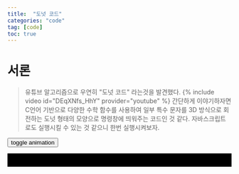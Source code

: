 ```yaml
---
title:  "도넛 코드"
categories: "code"
tag: [code]
toc: true
---
```


# 서론
> 유튜브 알고리즘으로 우연히 "도넛 코드" 라는것을 발견했다.
{% include video id="DEqXNfs_HhY" provider="youtube" %}
> 간단하게 이야기하자면 C언어 기반으로 다양한 수학 함수를 사용하여 일부 특수 문자를 3D 방식으로 회전하는 도넛 형태의 모양으로 명령창에 띄워주는 코드인 것 같다.
> 자바스크립트로도 실행시킬 수 있는 것 같으니 한번 실행시켜보자.

<!DOCTYPE html>
<html>
<head>
  <title>Donut Animation</title>
</head>
<body>
  <button onclick="anim1();">toggle animation</button>
  <pre id="d" style="background-color:#000; color:#ccc; font-size: 10pt;">                                                                                                                
  </pre>

  <script>
    (function() {
      var _onload = function() {
        var pretag = document.getElementById('d');
        var canvastag = document.getElementById('canvasdonut');
      
        var tmr1 = undefined, tmr2 = undefined;
        var A=1, B=1;
      
        // This is copied, pasted, reformatted, and ported directly from my original
        // donut.c code
        var asciiframe=function() {
          var b=[];
          var z=[];
          A += 0.07;
          B += 0.03;
          var cA=Math.cos(A), sA=Math.sin(A),
              cB=Math.cos(B), sB=Math.sin(B);
          for(var k=0;k<1760;k++) {
            b[k]=k%80 == 79 ? "\n" : " ";
            z[k]=0;
          }
          for(var j=0;j<6.28;j+=0.07) { // j <=> theta
            var ct=Math.cos(j),st=Math.sin(j);
            for(i=0;i<6.28;i+=0.02) {   // i <=> phi
              var sp=Math.sin(i),cp=Math.cos(i),
                  h=ct+2, // R1 + R2*cos(theta)
                  D=1/(sp*h*sA+st*cA+5), // this is 1/z
                  t=sp*h*cA-st*sA; // this is a clever factoring of some of the terms in x' and y'
      
              var x=0|(40+30*D*(cp*h*cB-t*sB)),
                  y=0|(12+15*D*(cp*h*sB+t*cB)),
                  o=x+80*y,
                  N=0|(8*((st*sA-sp*ct*cA)*cB-sp*ct*sA-st*cA-cp*ct*sB));
              if(y<22 && y>=0 && x>=0 && x<79 && D>z[o])
              {
                z[o]=D;
                b[o]=".,-~:;=!*#$@"[N>0?N:0];
              }
            }
          }
          pretag.innerHTML = b.join("");
        };
      
        window.anim1 = function() {
          if(tmr1 === undefined) {
            tmr1 = setInterval(asciiframe, 50);
          } else {
            clearInterval(tmr1);
            tmr1 = undefined;
          }
        };
      
        // This is a reimplementation according to my math derivation on the page
        var R1 = 1;
        var R2 = 2;
        var K1 = 150;
        var K2 = 5;
        var canvasframe=function() {
          var ctx = canvastag.getContext('2d');
          ctx.fillStyle='#000';
          ctx.fillRect(0, 0, ctx.canvas.width, ctx.canvas.height);
      
          if(tmr1 === undefined) { // only update A and B if the first animation isn't doing it already
            A += 0.07;
            B += 0.03;
          }
          // precompute cosines and sines of A, B, theta, phi, same as before
          var cA=Math.cos(A), sA=Math.sin(A),
              cB=Math.cos(B), sB=Math.sin(B);
          for(var j=0;j<6.28;j+=0.3) { // j <=> theta
            var ct=Math.cos(j),st=Math.sin(j); // cosine theta, sine theta
            for(i=0;i<6.28;i+=0.1) {   // i <=> phi
              var sp=Math.sin(i),cp=Math.cos(i); // cosine phi, sine phi
              var ox = R2 + R1*ct, // object x, y = (R2,0,0) + (R1 cos theta, R1 sin theta, 0)
                  oy = R1*st;
      
              var x = ox*(cB*cp + sA*sB*sp) - oy*cA*sB; // final 3D x coordinate
              var y = ox*(sB*cp - sA*cB*sp) + oy*cA*cB; // final 3D y
              var ooz = 1/(K2 + cA*ox*sp + sA*oy); // one over z
              var xp=(150+K1*ooz*x); // x' = screen space coordinate, translated and scaled to fit our 320x240 canvas element
              var yp=(120-K1*ooz*y); // y' (it's negative here because in our output, positive y goes down but in our 3D space, positive y goes up)
              // luminance, scaled back to 0 to 1
              var L=0.7*(cp*ct*sB - cA*ct*sp - sA*st + cB*(cA*st - ct*sA*sp));
              if(L > 0) {
                ctx.fillStyle = 'rgba(255,255,255,'+L+')';
                ctx.fillRect(xp, yp, 1.5, 1.5);
              }
            }
          }
        }
      
      
        window.anim2 = function() {
          if(tmr2 === undefined) {
            tmr2 = setInterval(canvasframe, 50);
          } else {
            clearInterval(tmr2);
            tmr2 = undefined;
          }
        };
      
        asciiframe();
        canvasframe();
      }
      
      if(document.all)
        window.attachEvent('onload',_onload);
      else
        window.addEventListener("load",_onload,false);
      })();
  </script>
</body>
</html>



